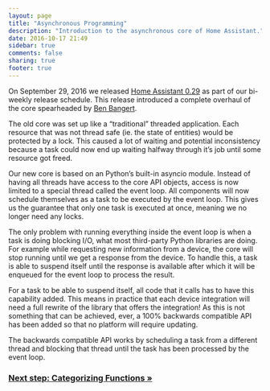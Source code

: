 ```yaml
---
layout: page
title: "Asynchronous Programming"
description: "Introduction to the asynchronous core of Home Assistant."
date: 2016-10-17 21:49
sidebar: true
comments: false
sharing: true
footer: true
---
```


On September 29, 2016 we released [Home Assistant 0.29][0.29] as part of our bi-weekly release schedule. This release introduced a complete overhaul of the core spearheaded by [Ben Bangert][ben].

The old core was set up like a “traditional” threaded application. Each resource that was not thread safe (ie. the state of entities) would be protected by a lock. This caused a lot of waiting and potential inconsistency because a task could now end up waiting halfway through it’s job until some resource got freed.

Our new core is based on an Python’s built-in asyncio module. Instead of having all threads have access to the core API objects, access is now limited to a special thread called the event loop. All components will now schedule themselves as a task to be executed by the event loop. This gives us the guarantee that only one task is executed at once, meaning we no longer need any locks.

The only problem with running everything inside the event loop is when a task is doing blocking I/O, what most third-party Python libraries are doing. For example while requesting new information from a device, the core will stop running until we get a response from the device. To handle this, a task is able to suspend itself until the response is available after which it will be enqueued for the event loop to process the result.

For a task to be able to suspend itself, all code that it calls has to have this capability added. This means in practice that each device integration will need a full rewrite of the library that offers the integration! As this is not something that can be achieved, ever, a 100% backwards compatible API has been added so that no platform will require updating.

The backwards compatible API works by scheduling a task from a different thread and blocking that thread until the task has been processed by the event loop.

### [Next step: Categorizing Functions &raquo;](/developers/asyncio_categorizing_functions/)

[0.29]: https://home-assistant.io/blog/2016/09/29/async-sleepiq-emoncms-stocks/
[ben]: https://github.com/bbangert/
